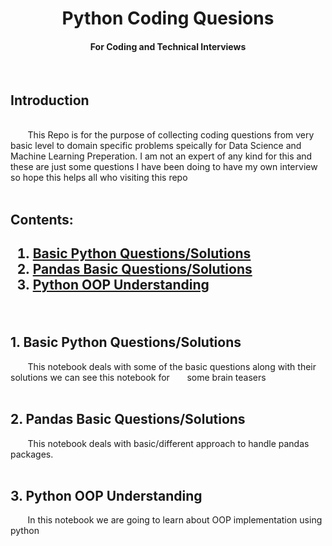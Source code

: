 <div align='center'>
    <h1> Python Coding Quesions </h1>
        <h4> For Coding and Technical Interviews </h4>

</div>

<div align='left'>
    <br>
    <h2> Introduction </h2>
    <br>
    &nbsp;&nbsp;&nbsp;&nbsp;&nbsp;&nbsp; This Repo is for the purpose of collecting coding questions from very basic level to domain specific problems speically for Data Science and Machine Learning Preperation. I am not an expert of any kind for this and these are just some questions I have been doing to have my own interview so hope this helps all who visiting this repo
</div>

<div align='left'>
    <br>
    <h2> Contents: <h2>
    <ol>
        <li><a href='Basic_Python_Questions.ipynb'> Basic Python Questions/Solutions </a></li>
        <li> <a href='Pandas_Python_Question.ipynb'> Pandas Basic Questions/Solutions </a></li>
        <li> <a href='Python_OOP_Understanding.ipynb'> Python OOP Understanding</a></li>        
    </ol>
</div>

<div align='left'>
    <br>
    <h2> 1. Basic Python Questions/Solutions </h2>
    &nbsp;&nbsp;&nbsp;&nbsp;&nbsp;&nbsp; This notebook deals with some of the basic questions along with their solutions we can see this notebook for &nbsp;&nbsp;&nbsp;&nbsp;&nbsp; some brain teasers
    <br><br>
    <h2> 2. Pandas Basic Questions/Solutions </h2>
    &nbsp;&nbsp;&nbsp;&nbsp;&nbsp;&nbsp; This notebook deals with basic/different approach to handle pandas packages.
    <br><br>
    <h2> 3. Python OOP Understanding  </h2>
    &nbsp;&nbsp;&nbsp;&nbsp;&nbsp;&nbsp; 
    In this notebook we are going to learn about OOP implementation using python
</div>

